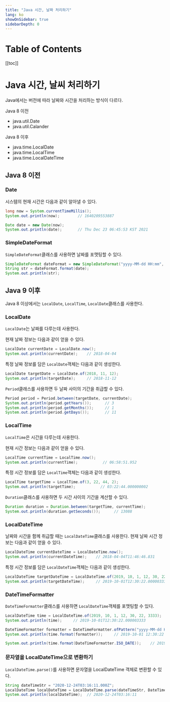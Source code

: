 ```yaml
---
title: "Java 시간, 날짜 처리하기"
lang: ko
showOnSidebar: true
sidebarDepth: 0
---
```


# Table of Contents
[[toc]]

# Java 시간, 날씨 처리하기
Java에서는 버전에 따라 날짜와 시간을 처리하는 방식이 다르다.

Java 8 이전
- java.util.Date
- java.util.Calander

Java 8 이후
- java.time.LocalDate
- java.time.LocalTime
- java.time.LocalDateTime

## Java 8 이전

### Date
시스템의 현재 시간은 다음과 같이 알아낼 수 있다.
``` java
long now = System.currentTimeMillis();
System.out.println(now);        // 1640209553887

Date date = new Date(now);
System.out.println(date);       // Thu Dec 23 06:45:53 KST 2021
```

### SimpleDateFormat
`SimpleDateFormat`클래스를 사용하면 날짜를 포맷팅할 수 있다.
``` java
SimpleDateFormat dateFormat = new SimpleDateFormat("yyyy-MM-dd HH:mm", Locale.getDefault());
String str = dateFormat.format(date);
System.out.println(str);        
```

## Java 9 이후
Java 8 이상에서는 `LocalDate`, `LocalTime`, `LocalDate`클래스를 사용한다.

### LocalDate
`LocalDate`는 날짜를 다루는데 사용한다.

현재 날짜 정보는 다음과 같이 얻을 수 있다.
``` java
LocalDate currentDate = LocalDate.now();
System.out.println(currentDate);    // 2018-04-04
```
특정 날짜 정보를 담은 `LocalDate`객체는 다음과 같이 생성한다.
``` java
LocalDate targetDate = LocalDate.of(2018, 11, 12);
System.out.println(targetDate);     // 2018-11-12
```
`Period`클래스를 사용하면 두 날짜 사이의 기간을 취급할 수 있다.
``` java
Period period = Period.between(targetDate, currentDate);
System.out.println(period.getYears());      // 3
System.out.println(period.getMonths());     // 1
System.out.println(period.getDays());       // 11
```

### LocalTime
`LocalTime`은 시간을 다루는데 사용한다.

현재 시간 정보는 다음과 같이 얻을 수 있다.
``` java
LocalTime currentTime = LocalTime.now();
System.out.println(currentTime);           // 06:58:51.952
```
특정 시간 정보를 담은 `LocalTime`객체는 다음과 같이 생성한다.
``` java
LocalTime targetTime = LocalTime.of(3, 22, 44, 2);
System.out.println(targetTime);           // 03:22:44.000000002
```
`Duration`클래스를 사용하면 두 시간 사이의 기간을 계산할 수 있다.
``` java
Duration duration = Duration.between(targetTime, currentTime);
System.out.println(duration.getSeconds());      // 13088
```

### LocalDateTime
날짜와 시간을 함께 취급할 때는 `LocalDateTime`클래스를 사용한다.
현재 날짜 시간 정보는 다음과 같이 얻을 수 있다.
``` java
LocalDateTime currentDateTime = LocalDateTime.now();
System.out.println(currentDateTime);    // 2018-04-04T11:46:46.831
```
특정 시간 정보를 담은 `LocalDateTime`객체는 다음과 같이 생성한다.
``` java
LocalDateTime targetDateTime = LocalDateTime.of(2019, 10, 1, 12, 30, 22, 3333);
System.out.println(targetDateTime);     // 2019-10-01T12:30:22.000003333
```

### DateTimeFormatter
`DateTimeFormatter`클래스를 사용하면 `LocalDateTime`객체를 포맷팅할 수 있다.
``` java
LocalDateTime time = LocalDateTime.of(2019, 10, 1, 12, 30, 22, 3333);
System.out.println(time);     // 2019-10-01T12:30:22.000003333

DateTimeFormatter formatter = DateTimeFormatter.ofPattern("yyyy-MM-dd HH:mm:ss");
System.out.println(time.format(formatter));     // 2019-10-01 12:30:22

System.out.println(time.format(DateTimeFormatter.ISO_DATE));    // 2019-10-01
```

### 문자열을 LocalDateTime으로 변환하기
`LocalDateTime.parse()`를 사용하면 문자열을 LocalDateTime 객체로 변환할 수 있다.
``` java
String dateTimeStr = "2020-12-24T03:16:11.000Z";
LocalDateTime localDateTime = LocalDateTime.parse(dateTimeStr, DateTimeFormatter.ISO_DATE_TIME);
System.out.println(localDateTime);  // 2020-12-24T03:16:11
```
